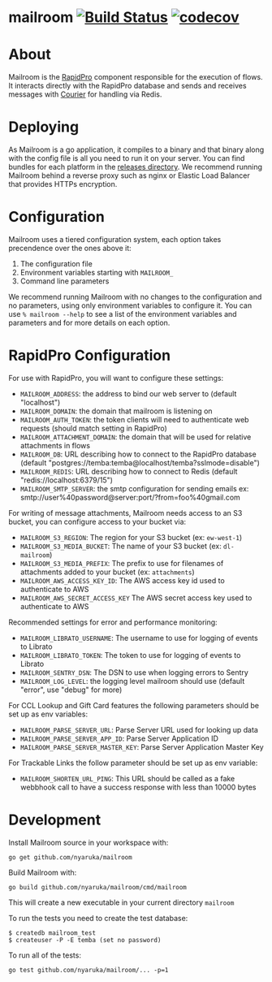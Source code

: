 # mailroom [![Build Status](https://travis-ci.org/nyaruka/mailroom.svg?branch=master)](https://travis-ci.org/nyaruka/mailroom) [![codecov](https://codecov.io/gh/nyaruka/mailroom/branch/master/graph/badge.svg)](https://codecov.io/gh/nyaruka/mailroom)

# About

Mailroom is the [RapidPro](https://github.com/rapidpro/rapidpro) component responsible for the execution of
flows. It interacts directly with the RapidPro database and sends and receives messages with [Courier](https://github.com/nyaruka/courier) for handling via Redis.

# Deploying

As Mailroom is a go application, it compiles to a binary and that binary along with the config file is all
you need to run it on your server. You can find bundles for each platform in the
[releases directory](https://github.com/nyaruka/mailroom/releases). We recommend running Mailroom
behind a reverse proxy such as nginx or Elastic Load Balancer that provides HTTPs encryption.

# Configuration

Mailroom uses a tiered configuration system, each option takes precendence over the ones above it:
 1. The configuration file
 2. Environment variables starting with `MAILROOM_` 
 3. Command line parameters

We recommend running Mailroom with no changes to the configuration and no parameters, using only
environment variables to configure it. You can use `% mailroom --help` to see a list of the
environment variables and parameters and for more details on each option.

# RapidPro Configuration

For use with RapidPro, you will want to configure these settings:

 * `MAILROOM_ADDRESS`: the address to bind our web server to (default "localhost")
 * `MAILROOM_DOMAIN`: the domain that mailroom is listening on
 * `MAILROOM_AUTH_TOKEN`: the token clients will need to authenticate web requests (should match setting in RapidPro)
 * `MAILROOM_ATTACHMENT_DOMAIN`: the domain that will be used for relative attachments in flows
 * `MAILROOM_DB`: URL describing how to connect to the RapidPro database (default "postgres://temba:temba@localhost/temba?sslmode=disable")
 * `MAILROOM_REDIS`: URL describing how to connect to Redis (default "redis://localhost:6379/15")
 * `MAILROOM_SMTP_SERVER`: the smtp configuration for sending emails ex: smtp://user%40password@server:port/?from=foo%40gmail.com
 
For writing of message attachments, Mailroom needs access to an S3 bucket, you can configure access to your bucket via:

 * `MAILROOM_S3_REGION`: The region for your S3 bucket (ex: `ew-west-1`)
 * `MAILROOM_S3_MEDIA_BUCKET`: The name of your S3 bucket (ex: `dl-mailroom`)
 * `MAILROOM_S3_MEDIA_PREFIX`: The prefix to use for filenames of attachments added to your bucket (ex: `attachments`)
 * `MAILROOM_AWS_ACCESS_KEY_ID`: The AWS access key id used to authenticate to AWS
 * `MAILROOM_AWS_SECRET_ACCESS_KEY` The AWS secret access key used to authenticate to AWS

Recommended settings for error and performance monitoring:

 * `MAILROOM_LIBRATO_USERNAME`: The username to use for logging of events to Librato
 * `MAILROOM_LIBRATO_TOKEN`: The token to use for logging of events to Librato
 * `MAILROOM_SENTRY_DSN`: The DSN to use when logging errors to Sentry
 * `MAILROOM_LOG_LEVEL`: the logging level mailroom should use (default "error", use "debug" for more)
 
 For CCL Lookup and Gift Card features the following parameters should be set up as env variables:
 * `MAILROOM_PARSE_SERVER_URL`: Parse Server URL used for looking up data
 * `MAILROOM_PARSE_SERVER_APP_ID`: Parse Server Application ID
 * `MAILROOM_PARSE_SERVER_MASTER_KEY`: Parse Server Application Master Key
 
 For Trackable Links the follow parameter should be set up as env variable:
 * `MAILROOM_SHORTEN_URL_PING`: This URL should be called as a fake webbhook call to have a success response with less than 10000 bytes

# Development

Install Mailroom source in your workspace with:

```
go get github.com/nyaruka/mailroom
```

Build Mailroom with:

```
go build github.com/nyaruka/mailroom/cmd/mailroom
```

This will create a new executable in your current directory `mailroom`

To run the tests you need to create the test database:

```
$ createdb mailroom_test
$ createuser -P -E temba (set no password)
```

To run all of the tests:

```
go test github.com/nyaruka/mailroom/... -p=1
```

